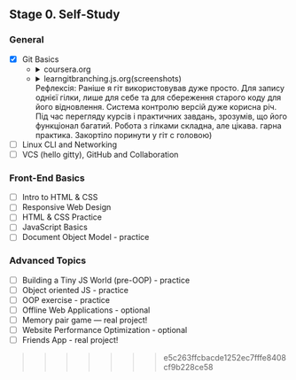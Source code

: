 ## Stage 0. Self-Study
### General
- [x] Git Basics
  - <details>
        <summary>coursera.org</summary>
        <img src="./img/stage0/coursera.png">
    </details>
  - <details>
        <summary>learngitbranching.js.org(screenshots)</summary>
        <img src="./img/stage0/git.png">        
        <img src="./img/stage0/git2.png">
    </details>
    Рефлексія: 
    Раніше я гіт використовував дуже просто. Для запису однієї гілки, лише для себе та для сбереження старого коду для його відновлення. Система контролю версій дуже корисна річ. Під час перегляду курсів і практичних завдань, зрозумів, що його функціонал багатий. Робота з гілками складна, але цікава. гарна практика. Закортіло поринути у гіт с головою)
- [ ] Linux CLI and Networking
- [ ] VCS (hello gitty), GitHub and Collaboration
### Front-End Basics
- [ ] Intro to HTML & CSS
- [ ] Responsive Web Design
- [ ] HTML & CSS Practice
- [ ] JavaScript Basics
- [ ] Document Object Model - practice
### Advanced Topics
- [ ] Building a Tiny JS World (pre-OOP) - practice
- [ ] Object oriented JS - practice
- [ ] OOP exercise - practice
- [ ] Offline Web Applications - optional
- [ ] Memory pair game — real project!
- [ ] Website Performance Optimization - optional
- [ ] Friends App - real project!
>>>>>>> e5c263ffcbacde1252ec7fffe8408cf9b228ce58
